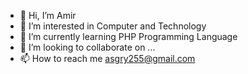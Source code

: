 - 👋 Hi, I’m Amir
- 👀 I’m interested in Computer and Technology
- 🌱 I’m currently learning PHP Programming Language
- 💞️ I’m looking to collaborate on ...
- 📫 How to reach me asgry255@gmail.com

<!---
AmiRM4A/AmiRM4A is a ✨ special ✨ repository because its `README.md` (this file) appears on your GitHub profile.
You can click the Preview link to take a look at your changes.
--->
